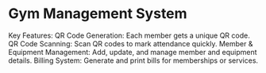 # Gym Management System
 Key Features:
 QR Code Generation: Each member gets a unique QR code.
 QR Code Scanning: Scan QR codes to mark attendance quickly. 
 Member & Equipment Management: Add, update, and manage member and equipment details. 
 Billing System: Generate and print bills for memberships or services.
